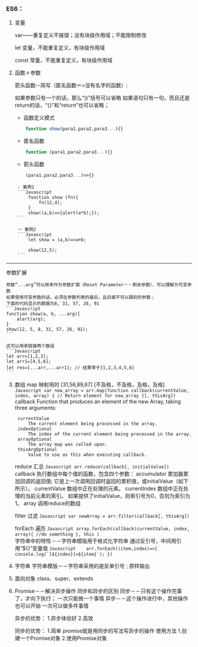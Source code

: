 ### ES6：
1. 变量

    var——重复定义不报错；没有块级作用域；不能限制修改

    let   变量，不能重复定义，有块级作用域

    const 常量，不能重复定义，有块级作用域

2. 函数＋参数

    箭头函数--简写（匿名函数＝>没有名字的函数）:

    如果参数只有一个的话，那么“()”括号可以省略
    如果语句只有一句，而且还是return的话，“{}”和“return”也可以省略；

    * 函数定义模式
    ```Javascript
        function show(para1,para2,para3...){}
    ```
    * 匿名函数
    ```Javascript
        function (para1,para2,para3...){}
    ```
    * 箭头函数
    ```Javascript
        (para1,para2,para3...)=>{}
    ```
        - 案例1
        ```Javascript
            function show (fn){
                fn(12,4);
            }
            show((a,b)=>{alert(a*b);});
        ```

        － 案例2
        ```Javascript
            let show = (a,b)=>a+b;

            show(12,5);
        ```
---

   参数扩展

    参数“...arg”可以用来作为参数扩展（Reset Parameter－－剩余参数），可以理解为可变参数
    如果使用可变参数的话，必须在参数列表的最后，且后面不可以跟别的参数；
    下面的代码显示的数据为8, 31, 57, 26, 91
    ```Javascript
    function show(a, b, ...arg){
        alert(arg);
    }
    show(12, 5, 8, 31, 57, 26, 91);
    ```

    还可以用来链接两个数组
    ```Javascript
    let arr=[1,2,3];
    let arr1=[4,5,6];
    let res=[...arr,...arr1]; // 结果等于[1,2,3,4,5,6]
    ```
3. 数组
    map     映射用的     [31,56,89,67]   [不及格，不及格，及格，及格]
        ```Javascript
        var new_array = arr.map(function callback(currentValue, index, array) {
        // Return element for new_array
        }[, thisArg])
        ```
        callback
        Function that produces an element of the new Array, taking three arguments:

        currentValue
            The current element being processed in the array.
        indexOptional
            The index of the current element being processed in the array.
        arrayOptional
            The array map was called upon.
        thisArgOptional
            Value to use as this when executing callback.

    reduce  汇总
        ```Javascript
        arr.reduce(callback[, initialValue])
        ```
        callback 执行数组中每个值的函数，包含四个参数：
            accumulator
            累加器累加回调的返回值; 它是上一次调用回调时返回的累积值，或initialValue（如下所示）。
            currentValue
            数组中正在处理的元素。
            currentIndex
            数组中正在处理的当前元素的索引。 如果提供了initialValue，则索引号为0，否则为索引为1。
            array
            调用reduce的数组

    filter  过滤
        ```Javascript
            var newArray = arr.filter(callback[, thisArg])
        ```

    forEach 遍历
        ```Javascript
        array.forEach(callback(currentValue, index, array){
        //do something
        }, this )
        ```        
    字符串中的特性－－字符串模版用于格式化字符串
        通过反引号，中间用引用“${}”变量值
        ```Javascript   
        arr.forEach((item,index)=>{
            console.log(`[${index}]=${item}`);
        })
        ```

4. 字符串
    字符串模版－－字符串采用的是反单引号 ; 原样输出

5. 面向对象
    class、super、extends

6. Promise－－解决异步操作
    同步和异步的区别
    同步－－只有这个操作完事了，才向下执行；    一次只能做一个事情
    异步－－这个操作进行中，其他操作也可以开始   一次可以做多件事情

    异步的优势：
    1.异步体验好
    2.高效

    同步的优势：
    1.简单
    promise就是用同步的写法写异步的操作
    使用方法
    1.创建一个Promise对象
    2.使用Promise对象

